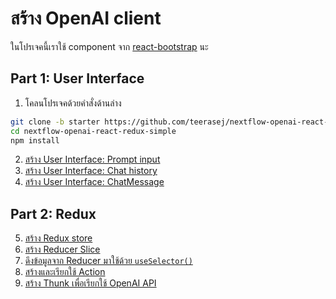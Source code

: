
# สร้าง OpenAI client 

ในโปรเจคนี้เราใช้ component จาก [react-bootstrap](https://react-bootstrap.netlify.app/) นะ

## Part 1: User Interface

1. โคลนโปรเจคด้วยคำสั่งด้านล่าง

```bash
git clone -b starter https://github.com/teerasej/nextflow-openai-react-redux-simple
cd nextflow-openai-react-redux-simple
npm install 
```

2. [สร้าง User Interface: Prompt input](2-promptinput.md)
3. [สร้าง User Interface: Chat history](3-chatroom.md)
4. [สร้าง User Interface: ChatMessage](4-message-box.md)

## Part 2: Redux

5. [สร้าง Redux store](5-store.md)
6. [สร้าง Reducer Slice](6-reducer.md)
7. [ดึงข้อมูลจาก Reducer มาใช้ด้วย `useSelector()`](7-show-chat-history.md)
8. [สร้างและเรียกใช้ Action](8-action.md)
9. [สร้าง Thunk เพื่อเรียกใช้ OpenAI API](9-openai.md)
